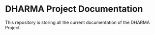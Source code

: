 # DHARMA Project Documentation

This repository is storing all the current documentation of the DHARMA Project.
